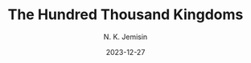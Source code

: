 ---
title: "The Hundred Thousand Kingdoms"
author: "N. K. Jemisin"
date: 2023-12-27
star_rating: 3
books/tags:
    - "fiction"
---